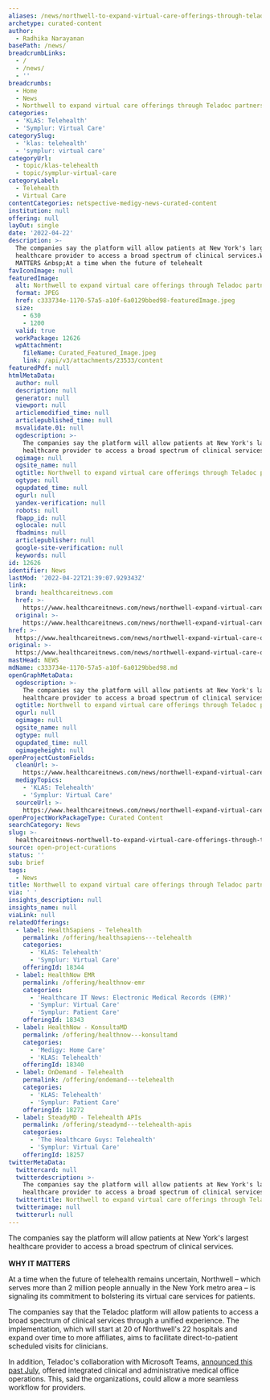 ```yaml
---
aliases: /news/northwell-to-expand-virtual-care-offerings-through-teladoc-partnership
archetype: curated-content
author:
  - Radhika Narayanan
basePath: /news/
breadcrumbLinks:
  - /
  - /news/
  - ''
breadcrumbs:
  - Home
  - News
  - Northwell to expand virtual care offerings through Teladoc partnership
categories:
  - 'KLAS: Telehealth'
  - 'Symplur: Virtual Care'
categorySlug:
  - 'klas: telehealth'
  - 'symplur: virtual care'
categoryUrl:
  - topic/klas-telehealth
  - topic/symplur-virtual-care
categoryLabel:
  - Telehealth
  - Virtual Care
contentCategories: netspective-medigy-news-curated-content
institution: null
offering: null
layOut: single
date: '2022-04-22'
description: >-
  The companies say the platform will allow patients at New York's largest
  healthcare provider to access a broad spectrum of clinical services.WHY IT
  MATTERS &nbsp;At a time when the future of telehealt
favIconImage: null
featuredImage:
  alt: Northwell to expand virtual care offerings through Teladoc partnership
  format: JPEG
  href: c333734e-1170-57a5-a10f-6a0129bbed98-featuredImage.jpeg
  size:
    - 630
    - 1200
  valid: true
  workPackage: 12626
  wpAttachment:
    fileName: Curated_Featured_Image.jpeg
    link: /api/v3/attachments/23533/content
featuredPdf: null
htmlMetaData:
  author: null
  description: null
  generator: null
  viewport: null
  articlemodified_time: null
  articlepublished_time: null
  msvalidate.01: null
  ogdescription: >-
    The companies say the platform will allow patients at New York's largest
    healthcare provider to access a broad spectrum of clinical services.
  ogimage: null
  ogsite_name: null
  ogtitle: Northwell to expand virtual care offerings through Teladoc partnership
  ogtype: null
  ogupdated_time: null
  ogurl: null
  yandex-verification: null
  robots: null
  fbapp_id: null
  oglocale: null
  fbadmins: null
  articlepublisher: null
  google-site-verification: null
  keywords: null
id: 12626
identifier: News
lastMod: '2022-04-22T21:39:07.929343Z'
link:
  brand: healthcareitnews.com
  href: >-
    https://www.healthcareitnews.com/news/northwell-expand-virtual-care-offerings-through-teladoc-partnership
  original: >-
    https://www.healthcareitnews.com/news/northwell-expand-virtual-care-offerings-through-teladoc-partnership
href: >-
  https://www.healthcareitnews.com/news/northwell-expand-virtual-care-offerings-through-teladoc-partnership
original: >-
  https://www.healthcareitnews.com/news/northwell-expand-virtual-care-offerings-through-teladoc-partnership
mastHead: NEWS
mdName: c333734e-1170-57a5-a10f-6a0129bbed98.md
openGraphMetaData:
  ogdescription: >-
    The companies say the platform will allow patients at New York's largest
    healthcare provider to access a broad spectrum of clinical services.
  ogtitle: Northwell to expand virtual care offerings through Teladoc partnership
  ogurl: null
  ogimage: null
  ogsite_name: null
  ogtype: null
  ogupdated_time: null
  ogimageheight: null
openProjectCustomFields:
  cleanUrl: >-
    https://www.healthcareitnews.com/news/northwell-expand-virtual-care-offerings-through-teladoc-partnership
  medigyTopics:
    - 'KLAS: Telehealth'
    - 'Symplur: Virtual Care'
  sourceUrl: >-
    https://www.healthcareitnews.com/news/northwell-expand-virtual-care-offerings-through-teladoc-partnership
openProjectWorkPackageType: Curated Content
searchCategory: News
slug: >-
  healthcareitnews-northwell-to-expand-virtual-care-offerings-through-teladoc-partnership
source: open-project-curations
status: ''
sub: brief
tags:
  - News
title: Northwell to expand virtual care offerings through Teladoc partnership
via: ' '
insights_description: null
insights_name: null
viaLink: null
relatedOfferings:
  - label: HealthSapiens - Telehealth
    permalink: /offering/healthsapiens---telehealth
    categories:
      - 'KLAS: Telehealth'
      - 'Symplur: Virtual Care'
    offeringId: 18344
  - label: HealthNow EMR
    permalink: /offering/healthnow-emr
    categories:
      - 'Healthcare IT News: Electronic Medical Records (EMR)'
      - 'Symplur: Virtual Care'
      - 'Symplur: Patient Care'
    offeringId: 18343
  - label: HealthNow - KonsultaMD
    permalink: /offering/healthnow---konsultamd
    categories:
      - 'Medigy: Home Care'
      - 'KLAS: Telehealth'
    offeringId: 18340
  - label: OnDemand - Telehealth
    permalink: /offering/ondemand---telehealth
    categories:
      - 'KLAS: Telehealth'
      - 'Symplur: Patient Care'
    offeringId: 18272
  - label: SteadyMD - Telehealth APIs
    permalink: /offering/steadymd---telehealth-apis
    categories:
      - 'The Healthcare Guys: Telehealth'
      - 'Symplur: Virtual Care'
    offeringId: 18257
twitterMetaData:
  twittercard: null
  twitterdescription: >-
    The companies say the platform will allow patients at New York's largest
    healthcare provider to access a broad spectrum of clinical services.
  twittertitle: Northwell to expand virtual care offerings through Teladoc partnership
  twitterimage: null
  twitterurl: null
---
```

<p>The companies say the platform will allow patients at New York's largest healthcare provider to access a broad spectrum of clinical services.<br><br><strong>WHY IT MATTERS</strong> &nbsp;</p><p>At a time when the future of telehealth remains uncertain, Northwell – which serves more than 2 million people annually in the New York metro area – is signaling its commitment to bolstering its virtual care services for patients.</p><p>The companies say that the Teladoc platform will allow patients to access a broad spectrum of clinical services through a unified experience. The implementation, which will start at 20 of Northwell's 22 hospitals and expand over time to more affiliates,&nbsp;aims to facilitate direct-to-patient scheduled visits for clinicians.&nbsp;</p><p>In addition, Teladoc's collaboration with Microsoft Teams, <a href="https://www.healthcareitnews.com/news/teladoc-and-microsoft-team-integrated-virtual-care">announced this past July</a>, offered integrated clinical and administrative medical office operations. This, said the organizations, could allow a more seamless workflow for providers. &nbsp;</p>